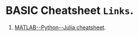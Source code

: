 # BASIC Cheatsheet `Links`.  
1. [MATLAB--Python--Julia cheatsheet](https://cheatsheets.quantecon.org/).    